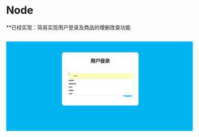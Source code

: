 # Node
**已经实现：简易实现用户登录及商品的增删改查功能

##  ![image](https://github.com/childmoon/node/blob/master/lol6.gif)
